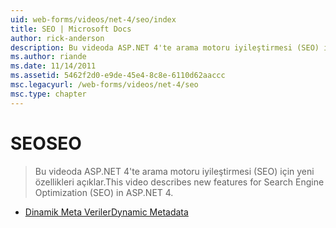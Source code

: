 ```yaml
---
uid: web-forms/videos/net-4/seo/index
title: SEO | Microsoft Docs
author: rick-anderson
description: Bu videoda ASP.NET 4'te arama motoru iyileştirmesi (SEO) için yeni özellikleri açıklar.
ms.author: riande
ms.date: 11/14/2011
ms.assetid: 5462f2d0-e9de-45e4-8c8e-6110d62aaccc
msc.legacyurl: /web-forms/videos/net-4/seo
msc.type: chapter
---
```

<a name="seo"></a><span data-ttu-id="9df30-103">SEO</span><span class="sxs-lookup"><span data-stu-id="9df30-103">SEO</span></span>
====================
> <span data-ttu-id="9df30-104">Bu videoda ASP.NET 4'te arama motoru iyileştirmesi (SEO) için yeni özellikleri açıklar.</span><span class="sxs-lookup"><span data-stu-id="9df30-104">This video describes new features for Search Engine Optimization (SEO) in ASP.NET 4.</span></span>


- [<span data-ttu-id="9df30-105">Dinamik Meta Veriler</span><span class="sxs-lookup"><span data-stu-id="9df30-105">Dynamic Metadata</span></span>](aspnet-4-quick-hit-dynamic-metadata.md)
